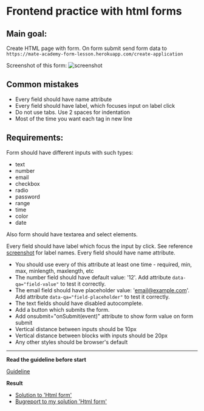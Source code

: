 # Frontend practice with html forms

## Main goal:
Create HTML page with form. On form submit send form data to
`https://mate-academy-form-lesson.herokuapp.com/create-application`

Screenshot of this form:
![screenshot](./references/form-example.png)

## Common mistakes
* Every field should have name attribute
* Every field should have label, which focuses input on label click
* Do not use tabs. Use 2 spaces for indentation
* Most of the time you want each tag in new line

## Requirements:

Form should have different inputs with such types:
  - text
  - number
  - email
  - checkbox
  - radio
  - password
  - range
  - time
  - color
  - date

Also form should have textarea and select elements.

Every field should have label which focus the input by click. See reference
[screenshot](./references/form-example.png) for label names.
Every field should have name attribute.

- You should use every of this attribute at least one time - required, min, max,
minlength, maxlength, etc
- The number field should have default value: '12'. Add attribute
`data-qa="field-value"` to test it correctly.
- The email field should have placeholder value: 'email@example.com'.
Add attribute `data-qa="field-placeholder"` to test it correctly.
- The text fields should have disabled autocomplete.
- Add a button which submits the form.
- Add onsubmit="onSubmit(event)" attribute to show form value on form submit
- Vertical distance between inputs should be 10px
- Vertical distance between blocks with inputs should be 20px
- Any other styles should be browser's default

---
**Read the guideline before start**

[Guideline](https://github.com/mate-academy/layout_task-guideline/blob/master/README.md)

**Result**

- [Solution to 'Html form'](https://vladyslavsak.github.io/layout_html-form/)
- [Bugreport to my solution 'Html form'](https://vladyslavsak.github.io/layout_html-form/report/html_report/)

